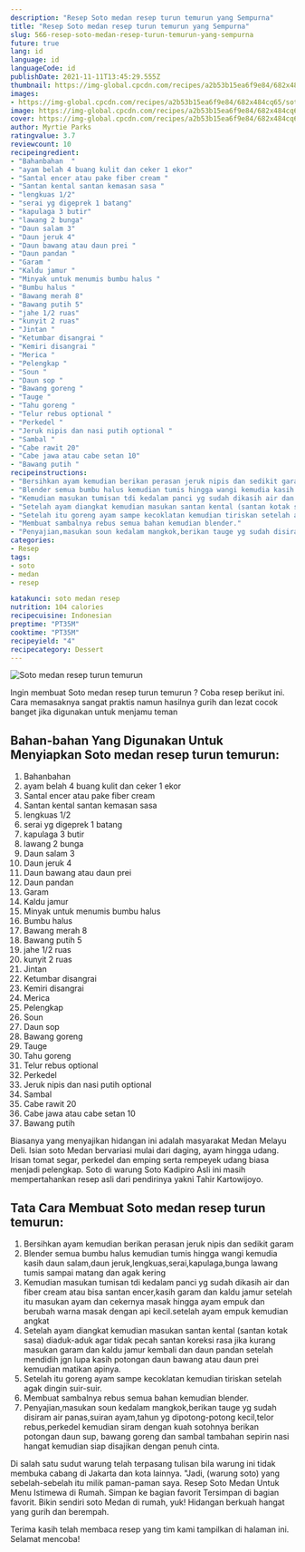 ```yaml
---
description: "Resep Soto medan resep turun temurun yang Sempurna"
title: "Resep Soto medan resep turun temurun yang Sempurna"
slug: 566-resep-soto-medan-resep-turun-temurun-yang-sempurna
future: true
lang: id
language: id
languageCode: id
publishDate: 2021-11-11T13:45:29.555Z 
thumbnail: https://img-global.cpcdn.com/recipes/a2b53b15ea6f9e84/682x484cq65/soto-medan-resep-turun-temurun-foto-resep-utama.png
images:
- https://img-global.cpcdn.com/recipes/a2b53b15ea6f9e84/682x484cq65/soto-medan-resep-turun-temurun-foto-resep-utama.png
image: https://img-global.cpcdn.com/recipes/a2b53b15ea6f9e84/682x484cq65/soto-medan-resep-turun-temurun-foto-resep-utama.png
cover: https://img-global.cpcdn.com/recipes/a2b53b15ea6f9e84/682x484cq65/soto-medan-resep-turun-temurun-foto-resep-utama.png
author: Myrtie Parks
ratingvalue: 3.7
reviewcount: 10
recipeingredient:
- "Bahanbahan  "
- "ayam belah 4 buang kulit dan ceker 1 ekor"
- "Santal encer atau pake fiber cream "
- "Santan kental santan kemasan sasa "
- "lengkuas 1/2"
- "serai yg digeprek 1 batang"
- "kapulaga 3 butir"
- "lawang 2 bunga"
- "Daun salam 3"
- "Daun jeruk 4"
- "Daun bawang atau daun prei "
- "Daun pandan "
- "Garam "
- "Kaldu jamur "
- "Minyak untuk menumis bumbu halus "
- "Bumbu halus "
- "Bawang merah 8"
- "Bawang putih 5"
- "jahe 1/2 ruas"
- "kunyit 2 ruas"
- "Jintan "
- "Ketumbar disangrai "
- "Kemiri disangrai "
- "Merica "
- "Pelengkap "
- "Soun "
- "Daun sop "
- "Bawang goreng "
- "Tauge "
- "Tahu goreng "
- "Telur rebus optional "
- "Perkedel "
- "Jeruk nipis dan nasi putih optional "
- "Sambal "
- "Cabe rawit 20"
- "Cabe jawa atau cabe setan 10"
- "Bawang putih "
recipeinstructions:
- "Bersihkan ayam kemudian berikan perasan jeruk nipis dan sedikit garam"
- "Blender semua bumbu halus kemudian tumis hingga wangi kemudia kasih daun salam,daun jeruk,lengkuas,serai,kapulaga,bunga lawang tumis sampai matang dan agak kering"
- "Kemudian masukan tumisan tdi kedalam panci yg sudah dikasih air dan fiber cream atau bisa santan encer,kasih garam dan kaldu jamur setelah itu masukan ayam dan cekernya masak hingga ayam empuk dan berubah warna masak dengan api kecil.setelah ayam empuk kemudian angkat"
- "Setelah ayam diangkat kemudian masukan santan kental (santan kotak sasa) diaduk-aduk agar tidak pecah santan koreksi rasa jika kurang masukan garam dan kaldu jamur kembali dan daun pandan setelah mendidih jgn lupa kasih potongan daun bawang atau daun prei kemudian matikan apinya."
- "Setelah itu goreng ayam sampe kecoklatan kemudian tiriskan setelah agak dingin suir-suir."
- "Membuat sambalnya rebus semua bahan kemudian blender."
- "Penyajian,masukan soun kedalam mangkok,berikan tauge yg sudah disiram air panas,suiran ayam,tahun yg dipotong-potong kecil,telor rebus,perkedel kemudian siram dengan kuah sotohnya berikan potongan daun sup, bawang goreng dan sambal tambahan sepirin nasi hangat kemudian siap disajikan dengan penuh cinta."
categories:
- Resep
tags:
- soto
- medan
- resep

katakunci: soto medan resep 
nutrition: 104 calories
recipecuisine: Indonesian
preptime: "PT35M"
cooktime: "PT35M"
recipeyield: "4"
recipecategory: Dessert
---
```



![Soto medan resep turun temurun](https://img-global.cpcdn.com/recipes/a2b53b15ea6f9e84/682x484cq65/soto-medan-resep-turun-temurun-foto-resep-utama.png)

Ingin membuat Soto medan resep turun temurun ? Coba resep berikut ini. Cara memasaknya sangat praktis namun hasilnya gurih dan lezat cocok banget jika digunakan untuk menjamu teman

<!--inarticleads1-->

## Bahan-bahan Yang Digunakan Untuk Menyiapkan Soto medan resep turun temurun:

1. Bahanbahan  
1. ayam belah 4 buang kulit dan ceker 1 ekor
1. Santal encer atau pake fiber cream 
1. Santan kental santan kemasan sasa 
1. lengkuas 1/2
1. serai yg digeprek 1 batang
1. kapulaga 3 butir
1. lawang 2 bunga
1. Daun salam 3
1. Daun jeruk 4
1. Daun bawang atau daun prei 
1. Daun pandan 
1. Garam 
1. Kaldu jamur 
1. Minyak untuk menumis bumbu halus 
1. Bumbu halus 
1. Bawang merah 8
1. Bawang putih 5
1. jahe 1/2 ruas
1. kunyit 2 ruas
1. Jintan 
1. Ketumbar disangrai 
1. Kemiri disangrai 
1. Merica 
1. Pelengkap 
1. Soun 
1. Daun sop 
1. Bawang goreng 
1. Tauge 
1. Tahu goreng 
1. Telur rebus optional 
1. Perkedel 
1. Jeruk nipis dan nasi putih optional 
1. Sambal 
1. Cabe rawit 20
1. Cabe jawa atau cabe setan 10
1. Bawang putih 

Biasanya yang menyajikan hidangan ini adalah masyarakat Medan Melayu Deli. Isian soto Medan bervariasi mulai dari daging, ayam hingga udang. Irisan tomat segar, perkedel dan emping serta rempeyek udang biasa menjadi pelengkap. Soto di warung Soto Kadipiro Asli ini masih mempertahankan resep asli dari pendirinya yakni Tahir Kartowijoyo. 

<!--inarticleads2-->

## Tata Cara Membuat Soto medan resep turun temurun:

1. Bersihkan ayam kemudian berikan perasan jeruk nipis dan sedikit garam
1. Blender semua bumbu halus kemudian tumis hingga wangi kemudia kasih daun salam,daun jeruk,lengkuas,serai,kapulaga,bunga lawang tumis sampai matang dan agak kering
1. Kemudian masukan tumisan tdi kedalam panci yg sudah dikasih air dan fiber cream atau bisa santan encer,kasih garam dan kaldu jamur setelah itu masukan ayam dan cekernya masak hingga ayam empuk dan berubah warna masak dengan api kecil.setelah ayam empuk kemudian angkat
1. Setelah ayam diangkat kemudian masukan santan kental (santan kotak sasa) diaduk-aduk agar tidak pecah santan koreksi rasa jika kurang masukan garam dan kaldu jamur kembali dan daun pandan setelah mendidih jgn lupa kasih potongan daun bawang atau daun prei kemudian matikan apinya.
1. Setelah itu goreng ayam sampe kecoklatan kemudian tiriskan setelah agak dingin suir-suir.
1. Membuat sambalnya rebus semua bahan kemudian blender.
1. Penyajian,masukan soun kedalam mangkok,berikan tauge yg sudah disiram air panas,suiran ayam,tahun yg dipotong-potong kecil,telor rebus,perkedel kemudian siram dengan kuah sotohnya berikan potongan daun sup, bawang goreng dan sambal tambahan sepirin nasi hangat kemudian siap disajikan dengan penuh cinta.


Di salah satu sudut warung telah terpasang tulisan bila warung ini tidak membuka cabang di Jakarta dan kota lainnya. &#34;Jadi, (warung soto) yang sebelah-sebelah itu milik paman-paman saya. Resep Soto Medan Untuk Menu Istimewa di Rumah. Simpan ke bagian favorit Tersimpan di bagian favorit. Bikin sendiri soto Medan di rumah, yuk! Hidangan berkuah hangat yang gurih dan berempah. 

Terima kasih telah membaca resep yang tim kami tampilkan di halaman ini. Selamat mencoba!
